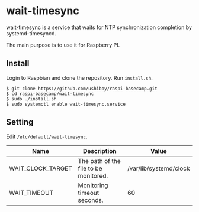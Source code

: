 # wait-timesync

wait-timesync is a service that waits for NTP synchronization completion by systemd-timesyncd.

The main purpose is to use it for Raspberry PI.

## Install

Login to Raspbian and clone the repository. Run `install.sh`.

```
$ git clone https://github.com/ushiboy/raspi-basecamp.git
$ cd raspi-basecamp/wait-timesync
$ sudo ./install.sh
$ sudo systemctl enable wait-timesync.service
```

## Setting

Edit `/etc/default/wait-timesync`.

| Name | Description | Value |
| --- | --- | --- |
| WAIT_CLOCK_TARGET | The path of the file to be monitored. | /var/lib/systemd/clock |
| WAIT_TIMEOUT | Monitoring timeout seconds. | 60 |

